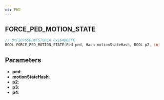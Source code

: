 ```yaml
---
ns: PED
---
```

## FORCE_PED_MOTION_STATE

```c
// 0xF28965D04F570DCA 0x164DDEFF
BOOL FORCE_PED_MOTION_STATE(Ped ped, Hash motionStateHash, BOOL p2, int p3, BOOL p4);
```

## Parameters
* **ped**:
* **motionStateHash**:
* **p2**:
* **p3**:
* **p4**:
